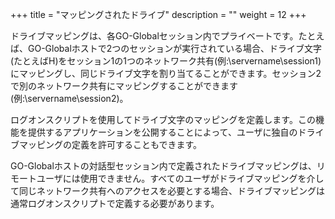 +++
title = "マッピングされたドライブ"
description = ""
weight = 12
+++

ドライブマッピングは、各GO-Globalセッション内でプライベートです。たとえば、GO-Globalホストで2つのセッションが実行されている場合、ドライブ文字(たとえばH)をセッション1の1つのネットワーク共有(例:\\servername\session1)にマッピングし、同じドライブ文字を割り当てることができます。セッション2で別のネットワーク共有にマッピングすることができます(例:\\servername\session2)。

ログオンスクリプトを使用してドライブ文字のマッピングを定義します。この機能を提供するアプリケーションを公開することによって、ユーザに独自のドライブマッピングの定義を許可することもできます。

GO-Globalホストの対話型セッション内で定義されたドライブマッピングは、リモートユーザには使用できません。すべてのユーザがドライブマッピングを介して同じネットワーク共有へのアクセスを必要とする場合、ドライブマッピングは通常ログオンスクリプトで定義する必要があります。